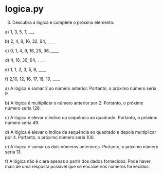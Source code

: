# logica.py
3) Descubra a lógica e complete o próximo elemento:



a) 1, 3, 5, 7, ___

b) 2, 4, 8, 16, 32, 64, ____

c) 0, 1, 4, 9, 16, 25, 36, ____

d) 4, 16, 36, 64, ____

e) 1, 1, 2, 3, 5, 8, ____

f) 2,10, 12, 16, 17, 18, 19, ____

a) A lógica é somar 2 ao número anterior. Portanto, o próximo número seria 9.

b) A lógica é multiplicar o número anterior por 2. Portanto, o próximo número seria 128.

c) A lógica é elevar o índice da sequência ao quadrado. Portanto, o próximo número seria 49.

d) A lógica é elevar o índice da sequência ao quadrado e depois multiplicar por 4. Portanto, o próximo número seria 100.

e) A lógica é somar os dois números anteriores. Portanto, o próximo número seria 13.

f) A lógica não é clara apenas a partir dos dados fornecidos. Pode haver mais de uma resposta possível que se encaixe nos números fornecidos.
